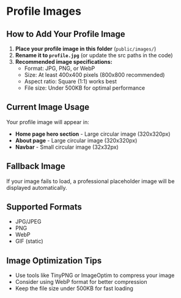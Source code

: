 # Profile Images

## How to Add Your Profile Image

1. **Place your profile image in this folder** (`public/images/`)
2. **Rename it to `profile.jpg`** (or update the src paths in the code)
3. **Recommended image specifications:**
   - Format: JPG, PNG, or WebP
   - Size: At least 400x400 pixels (800x800 recommended)
   - Aspect ratio: Square (1:1) works best
   - File size: Under 500KB for optimal performance

## Current Image Usage

Your profile image will appear in:
- **Home page hero section** - Large circular image (320x320px)
- **About page** - Large circular image (320x320px) 
- **Navbar** - Small circular image (32x32px)

## Fallback Image

If your image fails to load, a professional placeholder image will be displayed automatically.

## Supported Formats

- JPG/JPEG
- PNG
- WebP
- GIF (static)

## Image Optimization Tips

- Use tools like TinyPNG or ImageOptim to compress your image
- Consider using WebP format for better compression
- Keep the file size under 500KB for fast loading

